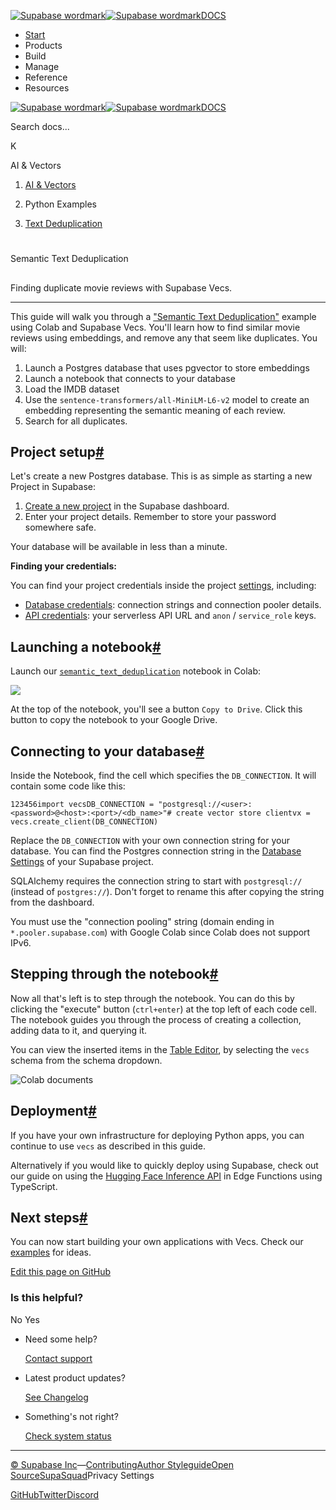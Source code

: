 [![Supabase wordmark](https://supabase.com/docs/_next/image?url=%2Fdocs%2Fsupabase-dark.svg&w=256&q=75&dpl=dpl_5BYG5BkQhU19GEfZfhcgAbeGcRQo)![Supabase wordmark](https://supabase.com/docs/_next/image?url=%2Fdocs%2Fsupabase-light.svg&w=256&q=75&dpl=dpl_5BYG5BkQhU19GEfZfhcgAbeGcRQo)DOCS](https://supabase.com/docs)

-   [Start](https://supabase.com/docs/guides/getting-started)
-   Products
-   Build
-   Manage
-   Reference
-   Resources

[![Supabase wordmark](https://supabase.com/docs/_next/image?url=%2Fdocs%2Fsupabase-dark.svg&w=256&q=75&dpl=dpl_5BYG5BkQhU19GEfZfhcgAbeGcRQo)![Supabase wordmark](https://supabase.com/docs/_next/image?url=%2Fdocs%2Fsupabase-light.svg&w=256&q=75&dpl=dpl_5BYG5BkQhU19GEfZfhcgAbeGcRQo)DOCS](https://supabase.com/docs)

Search docs...

K

AI & Vectors

1.  [AI & Vectors](https://supabase.com/docs/guides/ai)

3.  Python Examples

5.  [Text Deduplication](https://supabase.com/docs/guides/ai/quickstarts/text-deduplication)

# 

Semantic Text Deduplication

## 

Finding duplicate movie reviews with Supabase Vecs.

* * *

This guide will walk you through a ["Semantic Text Deduplication"](https://github.com/supabase/supabase/blob/master/examples/ai/semantic_text_deduplication.ipynb) example using Colab and Supabase Vecs. You'll learn how to find similar movie reviews using embeddings, and remove any that seem like duplicates. You will:

1.  Launch a Postgres database that uses pgvector to store embeddings
2.  Launch a notebook that connects to your database
3.  Load the IMDB dataset
4.  Use the `sentence-transformers/all-MiniLM-L6-v2` model to create an embedding representing the semantic meaning of each review.
5.  Search for all duplicates.

## Project setup[#](#project-setup)

Let's create a new Postgres database. This is as simple as starting a new Project in Supabase:

1.  [Create a new project](https://database.new/) in the Supabase dashboard.
2.  Enter your project details. Remember to store your password somewhere safe.

Your database will be available in less than a minute.

**Finding your credentials:**

You can find your project credentials inside the project [settings](https://supabase.com/dashboard/project/_/settings/), including:

-   [Database credentials](https://supabase.com/dashboard/project/_/settings/database): connection strings and connection pooler details.
-   [API credentials](https://supabase.com/dashboard/project/_/settings/database): your serverless API URL and `anon` / `service_role` keys.

## Launching a notebook[#](#launching-a-notebook)

Launch our [`semantic_text_deduplication`](https://github.com/supabase/supabase/blob/master/examples/ai/semantic_text_deduplication.ipynb) notebook in Colab:

[![](https://supabase.com/docs/img/ai/colab-badge.svg)](https://colab.research.google.com/github/supabase/supabase/blob/master/examples/ai/semantic_text_deduplication.ipynb)

At the top of the notebook, you'll see a button `Copy to Drive`. Click this button to copy the notebook to your Google Drive.

## Connecting to your database[#](#connecting-to-your-database)

Inside the Notebook, find the cell which specifies the `DB_CONNECTION`. It will contain some code like this:

```
123456import vecsDB_CONNECTION = "postgresql://<user>:<password>@<host>:<port>/<db_name>"# create vector store clientvx = vecs.create_client(DB_CONNECTION)
```

Replace the `DB_CONNECTION` with your own connection string for your database. You can find the Postgres connection string in the [Database Settings](https://supabase.com/dashboard/project/_/settings/database) of your Supabase project.

SQLAlchemy requires the connection string to start with `postgresql://` (instead of `postgres://`). Don't forget to rename this after copying the string from the dashboard.

You must use the "connection pooling" string (domain ending in `*.pooler.supabase.com`) with Google Colab since Colab does not support IPv6.

## Stepping through the notebook[#](#stepping-through-the-notebook)

Now all that's left is to step through the notebook. You can do this by clicking the "execute" button (`ctrl+enter`) at the top left of each code cell. The notebook guides you through the process of creating a collection, adding data to it, and querying it.

You can view the inserted items in the [Table Editor](https://supabase.com/dashboard/project/_/editor/), by selecting the `vecs` schema from the schema dropdown.

![Colab documents](https://supabase.com/docs/img/ai/google-colab/colab-documents.png)

## Deployment[#](#deployment)

If you have your own infrastructure for deploying Python apps, you can continue to use `vecs` as described in this guide.

Alternatively if you would like to quickly deploy using Supabase, check out our guide on using the [Hugging Face Inference API](https://supabase.com/docs/guides/ai/hugging-face) in Edge Functions using TypeScript.

## Next steps[#](#next-steps)

You can now start building your own applications with Vecs. Check our [examples](https://supabase.com/docs/guides/ai#examples) for ideas.

[Edit this page on GitHub](https://github.com/supabase/supabase/blob/master/apps/docs/content/guides/ai/quickstarts/text-deduplication.mdx)

### Is this helpful?

No Yes

-   Need some help?
    
    [Contact support](https://supabase.com/support)
-   Latest product updates?
    
    [See Changelog](https://supabase.com/changelog)
-   Something's not right?
    
    [Check system status](https://status.supabase.com/)

* * *

[© Supabase Inc](https://supabase.com/)—[Contributing](https://github.com/supabase/supabase/blob/master/apps/docs/DEVELOPERS.md)[Author Styleguide](https://github.com/supabase/supabase/blob/master/apps/docs/CONTRIBUTING.md)[Open Source](https://supabase.com/open-source)[SupaSquad](https://supabase.com/supasquad)Privacy Settings

[GitHub](https://github.com/supabase/supabase)[Twitter](https://twitter.com/supabase)[Discord](https://discord.supabase.com/)